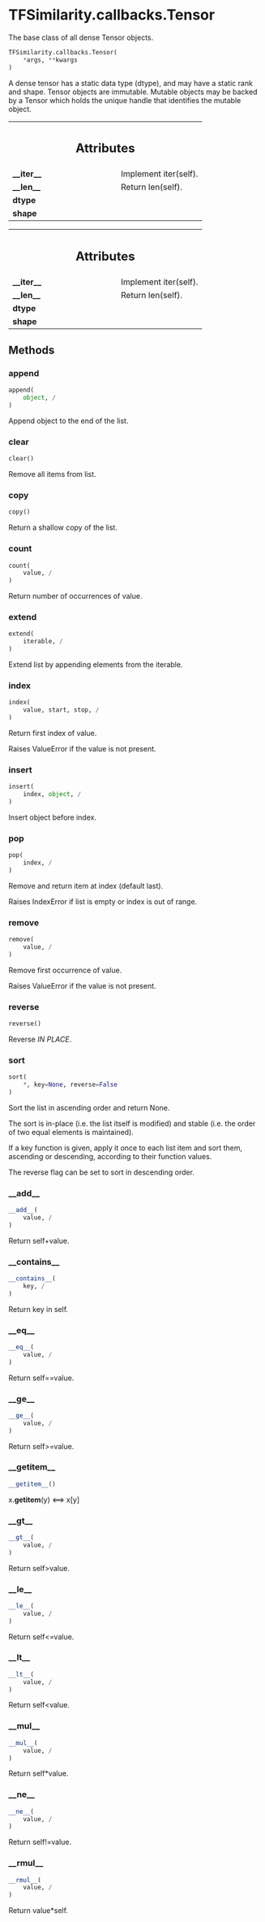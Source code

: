 # TFSimilarity.callbacks.Tensor





The base class of all dense Tensor objects.


```python
TFSimilarity.callbacks.Tensor(
    *args, **kwargs
)
```



<!-- Placeholder for "Used in" -->

A dense tensor has a static data type (dtype), and may have a static rank
and shape. Tensor objects are immutable. Mutable objects may be backed by
a Tensor which holds the unique handle that identifies the mutable object.

<!-- Tabular view -->
 <table class="responsive fixed orange">
<colgroup><col width="214px"><col></colgroup>
<tr><th colspan="2"><h2 class="add-link">Attributes</h2></th></tr>

<tr>
<td>
<b>__iter__</b>
</td>
<td>
Implement iter(self).
</td>
</tr><tr>
<td>
<b>__len__</b>
</td>
<td>
Return len(self).
</td>
</tr><tr>
<td>
<b>dtype</b>
</td>
<td>

</td>
</tr><tr>
<td>
<b>shape</b>
</td>
<td>

</td>
</tr>
</table>





<!-- Tabular view -->
 <table class="responsive fixed orange">
<colgroup><col width="214px"><col></colgroup>
<tr><th colspan="2"><h2 class="add-link">Attributes</h2></th></tr>

<tr>
<td>
<b>__iter__</b>
</td>
<td>
Implement iter(self).
</td>
</tr><tr>
<td>
<b>__len__</b>
</td>
<td>
Return len(self).
</td>
</tr><tr>
<td>
<b>dtype</b>
</td>
<td>

</td>
</tr><tr>
<td>
<b>shape</b>
</td>
<td>

</td>
</tr>
</table>



## Methods

<h3 id="append">append</h3>

```python
append(
    object, /
)
```


Append object to the end of the list.


<h3 id="clear">clear</h3>

```python
clear()
```


Remove all items from list.


<h3 id="copy">copy</h3>

```python
copy()
```


Return a shallow copy of the list.


<h3 id="count">count</h3>

```python
count(
    value, /
)
```


Return number of occurrences of value.


<h3 id="extend">extend</h3>

```python
extend(
    iterable, /
)
```


Extend list by appending elements from the iterable.


<h3 id="index">index</h3>

```python
index(
    value, start, stop, /
)
```


Return first index of value.

Raises ValueError if the value is not present.

<h3 id="insert">insert</h3>

```python
insert(
    index, object, /
)
```


Insert object before index.


<h3 id="pop">pop</h3>

```python
pop(
    index, /
)
```


Remove and return item at index (default last).

Raises IndexError if list is empty or index is out of range.

<h3 id="remove">remove</h3>

```python
remove(
    value, /
)
```


Remove first occurrence of value.

Raises ValueError if the value is not present.

<h3 id="reverse">reverse</h3>

```python
reverse()
```


Reverse *IN PLACE*.


<h3 id="sort">sort</h3>

```python
sort(
    *, key=None, reverse=False
)
```


Sort the list in ascending order and return None.

The sort is in-place (i.e. the list itself is modified) and stable (i.e. the
order of two equal elements is maintained).

If a key function is given, apply it once to each list item and sort them,
ascending or descending, according to their function values.

The reverse flag can be set to sort in descending order.

<h3 id="__add__">__add__</h3>

```python
__add__(
    value, /
)
```


Return self+value.


<h3 id="__contains__">__contains__</h3>

```python
__contains__(
    key, /
)
```


Return key in self.


<h3 id="__eq__">__eq__</h3>

```python
__eq__(
    value, /
)
```


Return self==value.


<h3 id="__ge__">__ge__</h3>

```python
__ge__(
    value, /
)
```


Return self>=value.


<h3 id="__getitem__">__getitem__</h3>

```python
__getitem__()
```


x.__getitem__(y) <==> x[y]


<h3 id="__gt__">__gt__</h3>

```python
__gt__(
    value, /
)
```


Return self>value.


<h3 id="__le__">__le__</h3>

```python
__le__(
    value, /
)
```


Return self<=value.


<h3 id="__lt__">__lt__</h3>

```python
__lt__(
    value, /
)
```


Return self<value.


<h3 id="__mul__">__mul__</h3>

```python
__mul__(
    value, /
)
```


Return self*value.


<h3 id="__ne__">__ne__</h3>

```python
__ne__(
    value, /
)
```


Return self!=value.


<h3 id="__rmul__">__rmul__</h3>

```python
__rmul__(
    value, /
)
```


Return value*self.




